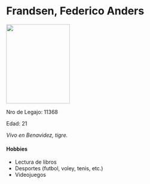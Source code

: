 
# Frandsen, Federico Anders 
  
  <img src="https://user-images.githubusercontent.com/80927702/111715598-f4b24c00-8832-11eb-967a-4aafc9d1a7ac.png" width=170 height=212>  
 
 Nro de Legajo: 11368
   
   Edad: 21 
   
   *Vivo en Benavidez, tigre.*
  
#### Hobbies
- Lectura de libros
- Desportes (futbol, voley, tenis, etc.)
- Videojuegos

